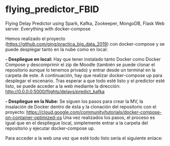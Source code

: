 # flying_predictor_FBID
Flying Delay Predictor using Spark, Kafka, Zookeeper, MongoDB, Flask Web server. Everything with docker-compose

Hemos realizado el proyecto (https://github.com/ging/practica_big_data_2019) con docker-compose y se puede desplegar tanto en la nube como en local:

**- Despliegue en local:**
Hay que tener instalado tanto Docker como Docker Compose y descomprimir el zip de Moodle (también se puede clonar el repositorio aunque lo tenemos privado) y entrar desde un terminal en la carpeta de este. 
A continuación, hay que realizar docker-compose up para desplegar el escenario. 
Tras esperar a que todo esté listo y el predictor esté listo, se puede acceder a la web mediante la dirección: http://0.0.0.0:5000/flights/delays/predict_kafka

**- Despliegue en la Nube:**
Se siguen los pasos para crear la MV, la insalación de Docker dentro de ésta y la clonación del repositorio con el proyecto: https://cloud.google.com/community/tutorials/docker-compose-on-container-optimized-os 
Una vez realizados los pasos, el proceso es igual que en el despliegue local, simplemente entrar a la carpeta del repositorio y ejecutar docker-compose up.

Para acceder a la web una vez que esté todo listo sería el siguiente enlace:
